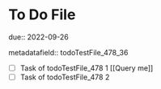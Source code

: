 # To Do File

due:: 2022-09-26

metadatafield:: todoTestFile_478\_36

- [ ] Task of todoTestFile_478 1 [[Query me]]
- [ ] Task of todoTestFile_478 2
